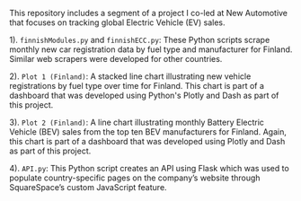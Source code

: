 This repository includes a segment of a project I co-led at New Automotive that focuses on tracking global Electric Vehicle (EV) sales.

1). `finnishModules.py` and `finnishECC.py`: These Python scripts scrape monthly new car registration data by fuel type and manufacturer for Finland. Similar web scrapers were developed for other countries.

2). `Plot 1 (Finland)`: A stacked line chart illustrating new vehicle registrations by fuel type over time for Finland. This chart is part of a dashboard that was developed using Python's Plotly and Dash as part of this project.

3). `Plot 2 (Finland)`: A line chart illustrating monthly Battery Electric Vehicle (BEV) sales from the top ten BEV manufacturers for Finland. Again, this chart is part of a dashboard that was developed using Plotly and Dash as part of this project.

4). `API.py`: This Python script creates an API using Flask which was used to populate country-specific pages on the company’s website through SquareSpace’s custom JavaScript feature.
